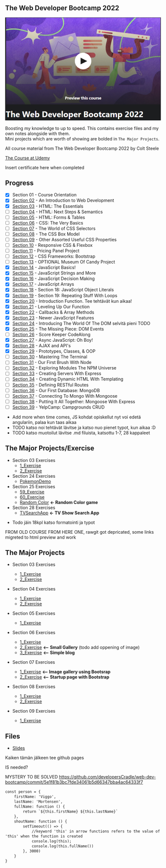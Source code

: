 ## The Web Developer Bootcamp 2022

![Web Developer](webDev.PNG)

Boosting my knowledge to up to speed. This contains exercise files and my own notes alongside with them.<br/>
Mini projects which are worth of showing are bolded in `The Major Projects`.

All course material from The Web Developer Bootcamp 2022 by Colt Steele

[The Course at Udemy](https://www.udemy.com/course/the-web-developer-bootcamp/)   

Insert certificate here when completed

## Progress
- [x] Section 01 - Course Orientation
- [X] [Section 02](https://github.com/developersCradle/web-dev-bootcamp/tree/master/Section%202) - An Introduction to Web Development
- [X] [Section 03](https://github.com/developersCradle/web-dev-bootcamp/tree/master/Section%203) - HTML: The Essentials
- [ ] [Section 04](https://github.com/developersCradle/web-dev-bootcamp/tree/master/Section%204) - HTML: Next Steps & Semantics
- [ ] [Section 05](#) - HTML: Forms & Tables
- [ ] [Section 06](#) - CSS: The Very Basics
- [ ] [Section 07](#) - The World of CSS Selectors
- [ ] [Section 08](#) - The CSS Box Model
- [ ] [Section 09](#) - Other Assorted Useful CSS Properties
- [ ] [Section 10](#) - Responsive CSS & Flexbox
- [ ] [Section 11](#) - Pricing Panel Project
- [ ] [Section 12](#) - CSS Frameworks: Bootstrap
- [ ] [Section 13](#) - OPTIONAL Museum Of Candy Project
- [x] [Section 14](https://github.com/developersCradle/web-dev-bootcamp/tree/master/Section%2014) - JavaScript Basics!
- [x] [Section 15](https://github.com/developersCradle/web-dev-bootcamp/tree/master/Section%2015) - JavaScript Strings and More
- [x] [Section 16](https://github.com/developersCradle/web-dev-bootcamp/tree/master/Section%2016) - JavaScript Decision Making
- [x] [Section 17](https://github.com/developersCradle/web-dev-bootcamp/tree/master/Section%2017) - JavaScript Arrays
- [x] [Section 18](https://github.com/developersCradle/web-dev-bootcamp/tree/master/Section%2018) - Section 18: JavaScript Object Literals
- [x] [Section 19](https://github.com/developersCradle/web-dev-bootcamp/tree/master/Section%2019) - Section 19: Repeating Stuff With Loops 
- [x] [Section 20](https://github.com/developersCradle/web-dev-bootcamp/tree/master/Section%2020) - Introduction Function. Tee tehtävät kun aikaa!
- [x] [Section 21](https://github.com/developersCradle/web-dev-bootcamp/tree/master/Section%2021) - Leveling Up Our Function
- [x] [Section 22](https://github.com/developersCradle/web-dev-bootcamp/tree/master/Section%2022) - Callbacks & Array Methods 
- [x] [Section 23](https://github.com/developersCradle/web-dev-bootcamp/tree/master/Section%2023) - Newer JavaScript Features
- [x] [Section 24](https://github.com/developersCradle/web-dev-bootcamp/tree/master/Section%2024) - Introducing The World Of The DOM selvitä pieni TODO
- [x] [Section 25](https://github.com/developersCradle/web-dev-bootcamp/tree/master/Section%2025) - The Missing Piece: DOM Events
- [ ] [Section 26](#) - Score Keeper CodeAlong
- [x] [Section 27](https://github.com/developersCradle/web-dev-bootcamp/tree/master/Section%2027) - Async JavaScript: Oh Boy!
- [x] [Section 28](https://github.com/developersCradle/web-dev-bootcamp/tree/master/Section%2028) - AJAX and API's
- [x] [Section 29](https://github.com/developersCradle/web-dev-bootcamp/tree/master/Section%2029) - Prototypes, Classes, & OOP
- [ ] [Section 30](#) - Mastering The Terminal
- [ ] [Section 31](#) - Our First Brush With Node
- [ ] [Section 32](#) - Exploring Modules The NPM Universe
- [ ] [Section 33](#) - Creating Servers With Express
- [ ] [Section 34](#) - Creating Dynamic HTML With Templating
- [ ] [Section 35](#) - Defining RESTful Routes
- [ ] [Section 36](#) - Our First Database: MongoDB
- [ ] [Section 37](#) - Connecting To Mongo With Mongoose
- [ ] [Section 38](#) - Putting It All Together: Mongoose With Express
- [ ] [Section 39](#) - YelpCamp: Campgrounds CRUD

- Add more when time comes, JS kohdat opiskellut nyt voi edetä angulariin, palaa kun taas aikaa
- TODO katso noi tehtävät lävitse ja katso nuo pienet typot, kun aikaa :D
- TODO katso muotoilut lävitse .md filuista, katsottu 1-7, 28 kappaleet
## The Major Projects/Exercise
* Section 03 Exercises
    * [1_Exercise](https://htmlpreview.github.io/?https://github.com/developersCradle/web-dev-bootcamp/blob/master/Section%203/coding_exercise_pangoli_1.html)
    * [2_Exercise](https://htmlpreview.github.io/?https://github.com/developersCradle/web-dev-bootcamp/blob/master/Section%203/coding_exercise_favorite_exercise_2.html)
* Section 24 Exercises
    * [PokemonDemo](https://htmlpreview.github.io/?https://github.com/developersCradle/web-dev-bootcamp/blob/master/Section%2024/pokemon.html)
* Section 25 Exercises
    * [59_Exercise](https://htmlpreview.github.io/?https://github.com/developersCradle/web-dev-bootcamp/blob/master/Section%2025/coding_exercise_59.html)
    * [60_Exercise](https://htmlpreview.github.io/?https://github.com/developersCradle/web-dev-bootcamp/blob/master/Section%2025/coding_exercise_60.html) 
    * [Random Color](https://htmlpreview.github.io/?https://github.com/developersCradle/web-dev-bootcamp/blob/master/Section%2025/randomColor.html) **<- Random Color game**
* Section 28 Exercises
    * [TVSearchApp](https://htmlpreview.github.io/?https://github.com/developersCradle/web-dev-bootcamp/blob/master/Section%2028/tvSearch.html)  **<- TV Show Search App**
- Todo jäin 18kpl katso formatointi ja typot
    













FROM OLD COURSE FROM HERE ONE, rawgit got depricated, some links migreted to html preview and work


## The Major Projects
* Section 03 Exercises
    * [1_Exercise](https://rawgit.com/developersCradle/MyProjects/master/WebDevBootcamp/Web%20Developer%20Bootcamp/03%20Introduction%20to%20HTML/1_Exercise.html)
    * [2_Exercise](https://rawgit.com/developersCradle/MyProjects/master/WebDevBootcamp/Web%20Developer%20Bootcamp/03%20Introduction%20to%20HTML/2_Exercise.html)
    
* Section 04 Exercises
    * [1_Exercise](https://cdn.rawgit.com/developersCradle/MyProjects/6f1162c0/WebDevBootcamp/Web%20Developer%20Bootcamp/04%20Intermediate%20HTML/Exercise_1.html)
    * [2_Exercise](https://cdn.rawgit.com/developersCradle/MyProjects/6f1162c0/WebDevBootcamp/Web%20Developer%20Bootcamp/04%20Intermediate%20HTML/Exercise_2.html)

* Section 05 Exercises
    * [1_Exercise](https://cdn.rawgit.com/developersCradle/MyProjects/c03b65ca/WebDevBootcamp/Web%20Developer%20Bootcamp/05%20Introduction%20to%20CSS/selectorsExercise.html)

* Section 06 Exercises
    * [1_Exercise](https://cdn.rawgit.com/developersCradle/MyProjects/a7c4e76a/WebDevBootcamp/Web%20Developer%20Bootcamp/06%20Intermediate%20CSS/board.html)
    * [2_Exercise](https://htmlpreview.github.io/?https://github.com/developersCradle/web-dev-bootcamp/blob/master/Archive/06%20Intermediate%20CSS/photoGrid.html) **<-- Small Gallery** (todo add oppening of image)
    * [3_Exercise](https://htmlpreview.github.io/?https://github.com/developersCradle/web-dev-bootcamp/blob/master/Archive/06%20Intermediate%20CSS/blog.html) **<-- Simple blog**

* Section 07 Exercises
	* [1_Exercise](https://htmlpreview.github.io/?https://github.com/developersCradle/web-dev-bootcamp/blob/master/Archive/07%20Bootstrap/gallery.html) **<-- Image gallery using Bootsrap**
	* [2_Exercise](https://htmlpreview.github.io/?https://github.com/developersCradle/web-dev-bootcamp/blob/master/Archive/07%20Bootstrap/index.html) **<-- Startup page with Bootstrap**


* Section 08 Exercises
    * [1_Exercise](https://rawgit.com/developersCradle/MyProjects/master/WebDevBootcamp/Web%20Developer%20Bootcamp/08%20Introduction%20to%20JavaScript/stalker.html)
    * [2_Exercise](https://rawgit.com/developersCradle/MyProjects/master/WebDevBootcamp/Web%20Developer%20Bootcamp/08%20Introduction%20to%20JavaScript/calc.html)

* Section 09 Exercises
    * [1_Exercise](#)



    
## Files
*   [Slides](https://webdev.slides.com/coltsteele/)


Kaiken tämän jälkeen tee github pages

IS needed?

MYSTERY TO BE SOLVED
https://github.com/developersCradle/web-dev-bootcamp/commit/5e1f81b3bc7fde34061b5d66347bba4ac64333f7
```
const person = {
    firstName: 'Viggo',
    lastName: 'Mortensen',
    fullName: function () {
        return `${this.firstName} ${this.lastName}`
    },
    shoutName: function () {
        setTimeout(() => {
            //keyword 'this' in arrow functions refers to the value of 'this' when the function is created
            console.log(this);
            console.log(this.fullName())
        }, 3000)
    }
} 
```